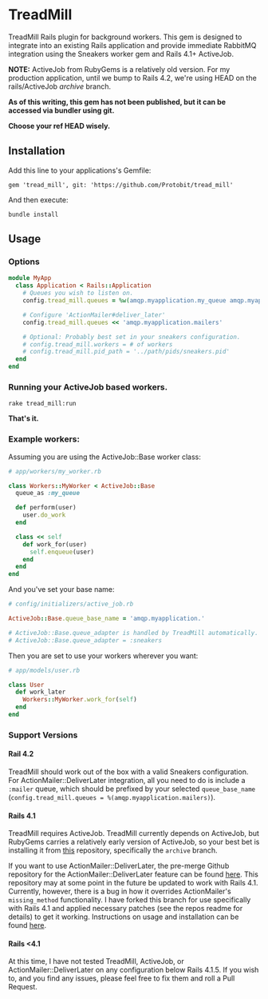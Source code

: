 # TreadMill

TreadMill Rails plugin for background workers.  This gem is designed to integrate into an existing Rails application and provide immediate RabbitMQ integration using the Sneakers worker gem and Rails 4.1+ ActiveJob.

**NOTE:** ActiveJob from RubyGems is a relatively old version.  For my production application, until we bump to Rails 4.2, we're using HEAD on the rails/ActiveJob *archive* branch.

**As of this writing, this gem has not been published, but it can be accessed via bundler using git.**

**Choose your ref HEAD wisely.**

## Installation

Add this line to your applications's Gemfile:

```
gem 'tread_mill', git: 'https://github.com/Protobit/tread_mill'
```

And then execute:

```
bundle install
```

## Usage

### Options

```RUBY
module MyApp
  class Application < Rails::Application
    # Queues you wish to listen on.
    config.tread_mill.queues = %w(amqp.myapplication.my_queue amqp.myapplication.my_second_queue)

    # Configure 'ActionMailer#deliver_later'
    config.tread_mill.queues << 'amqp.myapplication.mailers'

    # Optional: Probably best set in your sneakers configuration.
    # config.tread_mill.workers = # of workers
    # config.tread_mill.pid_path = '../path/pids/sneakers.pid'
  end
end
```

### Running your ActiveJob based workers.

```
rake tread_mill:run
```

**That's it.**

### Example workers:

Assuming you are using the ActiveJob::Base worker class:

```Ruby
# app/workers/my_worker.rb

class Workers::MyWorker < ActiveJob::Base
  queue_as :my_queue

  def perform(user)
    user.do_work
  end

  class << self
    def work_for(user)
      self.enqueue(user)
    end
  end
end
```

And you've set your base name:

```Ruby
# config/initializers/active_job.rb

ActiveJob::Base.queue_base_name = 'amqp.myapplication.'

# ActiveJob::Base.queue_adapter is handled by TreadMill automatically.
# ActiveJob::Base.queue_adapter = :sneakers 
```

Then you are set to use your workers wherever you want:

```Ruby
# app/models/user.rb

class User
  def work_later
    Workers::MyWorker.work_for(self)
  end
end
```

### Support Versions

#### Rail 4.2

TreadMill should work out of the box with a valid Sneakers configuration. For ActionMailer::DeliverLater integration, all you need to do is include a `:mailer` queue, which should be prefixed by your selected `queue_base_name` (`config.tread_mill.queues = %(amqp.myapplication.mailers)`).

#### Rails 4.1

TreadMill requires ActiveJob.  TreadMill currently depends on ActiveJob, but RubyGems carries a relatively early version of ActiveJob, so your best bet is installing it from [this](http://github.com/rails/activejob) repository, specifically the `archive` branch.

If you want to use ActionMailer::DeliverLater, the pre-merge Github repository for the ActionMailer::DeliverLater feature can be found [here](http://github.com/seuros/actionmailer-deliver_later).  This repository may at some point in the future be updated to work with Rails 4.1.  Currently, however, there is a bug in how it overrides ActionMailer's `missing_method` functionality.  I have forked this branch for use specifically with Rails 4.1 and applied necessary patches (see the repos readme for details) to get it working.  Instructions on usage and installation can be found [here](http://github.com/Protobit/actionmailer-deliver_later).

#### Rails <4.1

At this time, I have not tested TreadMill, ActiveJob, or ActionMailer::DeliverLater on any configuration below Rails 4.1.5.  If you wish to, and you find any issues, please feel free to fix them and roll a Pull Request.